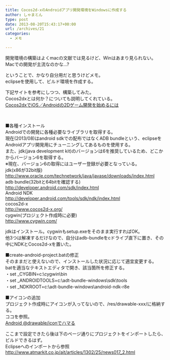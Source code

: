 ```yaml
---
title: Cocos2d-xのAndroidアプリ開発環境をWindowsに作成する
author: しゃまとん
type: post
date: 2013-08-20T15:43:17+00:00
url: /archives/21
categories:
  - メモ

---
```

開発環境の構築はよくmacの文献では見るけど、Winはあまり見られない。  
Macでの開発が主流なのかな…?

ということで、かなり自分用だと思うけどメモ。  
eclipseを使用して、ビルド環境を作成する。

<!--more-->

下記サイトを参考にしつつ、構築してみた。  
Cocos2dxとは何か？についても説明してくれている。  
[Cocos2dxでiOS／Androidの2Dゲーム開発を始めるには][1]

&nbsp;

■各種インストール  
Androidでの開発に各種必要なライブラリを取得する。  
現在(2013/08)はandroid sdkでの配布ではなくADB bundleという、eclipseをAndroidアプリ開発用にチューニングしてあるものを使用する。  
また、jdk(java development kit)のバージョンは6を推奨しているため、どこかからバージョン6を取得する。  
※現在、バージョン6の取得にはユーザー登録が必要となっている。  
jdk(x86が32bit版)  
[http://www.oracle.com/technetwork/java/javase/downloads/index.html  
][2] adb bundle(32bitと64bitを確認する)  
[http://developer.android.com/sdk/index.html  
][3] Android NDK  
[http://developer.android.com/tools/sdk/ndk/index.html  
][4] cocos2d-x  
[http://www.cocos2d-x.org/  
][5] cygwin(プロジェクト作成時に必要)  
<http://www.cygwin.com/>

jdkはインストール。cygwinもsetup.exeをそのまま実行すればOK。  
他3つは解凍するだけなので、自分はadb-bundleをcドライブ直下に置き、その中にNDKとCocos2d-xを置いた。

■create-android-project.batの修正  
そのままだと使えないので、インストールした状況に応じて適宜変更する。  
batを適当なテキストエディタで開き、該当箇所を修正する。  
・set _CYGBIN=c:\cygwin\bin  
・set _ANDROIDTOOLS=c:\adt-bundle-windows\sdk\tools  
・set _NDKROOT=c:\adt-bundle-windows\android-ndk-r8e

■アイコンの追加  
プロジェクト作成時にアイコンが入ってないので、/res/drawable-xxx/に格納する。  
ココを参照。  
[Android @drawable/iconでハマる][6]

ここまで設定できたら後は下のページ通りにプロジェクトをインポートしたら、ビルドできるはず。  
Eclipseへのインポートから参照  
<http://www.atmarkit.co.jp/ait/articles/1302/25/news017_2.html>

&nbsp;

 [1]: http://www.atmarkit.co.jp/ait/articles/1302/25/news017.html
 [2]: http://www.oracle.com/technetwork/java/javase/downloads/index.html
 [3]: http://developer.android.com/sdk/index.html
 [4]: http://developer.android.com/tools/sdk/ndk/index.html
 [5]: http://www.cocos2d-x.org/
 [6]: http://blog.livedoor.jp/saladismaindish/archives/3988308.html